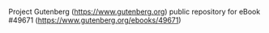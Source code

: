 Project Gutenberg (https://www.gutenberg.org) public repository for eBook #49671 (https://www.gutenberg.org/ebooks/49671)
